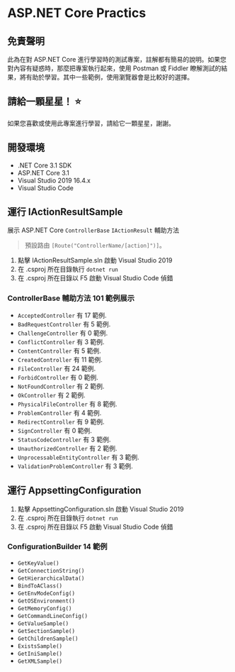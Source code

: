 ﻿# ASP.NET Core Practics

## 免責聲明

此為在對 ASP.NET Core 進行學習時的測試專案，註解都有簡易的說明。如果您對內容有疑惑時，那麼把專案執行起來，使用 Postman 或 Fiddler 瞭解測試的結果，將有助於學習。其中一些範例，使用瀏覽器會是比較好的選擇。

## 請給一顆星星！ :star:

如果您喜歡或使用此專案進行學習，請給它一顆星星，謝謝。

## 開發環境

* .NET Core 3.1 SDK
* ASP.NET Core 3.1
* Visual Studio 2019 16.4.x
* Visual Studio Code

## 運行 IActionResultSample

展示 ASP.NET Core `ControllerBase` `IActionResult` 輔助方法

> 預設路由 `[Route("ControllerName/[action]")]`。

1. 點擊 IActionResultSample.sln 啟動 Visual Studio 2019
2. 在 .csproj 所在目錄執行 `dotnet run`
3. 在 .csproj 所在目錄以 F5 啟動 Visual Studio Code 偵錯

### ControllerBase 輔助方法 101 範例展示

* `AcceptedController` 有 17 範例.
* `BadRequestController` 有 5 範例.
* `ChallengeController` 有 0 範例.
* `ConflictController` 有 3 範例.
* `ContentController` 有 5 範例.
* `CreatedController` 有 11 範例.
* `FileController` 有 24 範例.
* `ForbidController` 有 0 範例.
* `NotFoundController` 有 2 範例.
* `OkController` 有 2 範例.
* `PhysicalFileController` 有 8 範例.
* `ProblemController` 有 4 範例.
* `RedirectController` 有 9 範例.
* `SignController` 有 0 範例.
* `StatusCodeController` 有 3 範例.
* `UnauthorizedController` 有 2 範例.
* `UnprocessableEntityController` 有 3 範例.
* `ValidationProblemController` 有 3 範例.

## 運行 AppsettingConfiguration

1. 點擊 AppsettingConfiguration.sln 啟動 Visual Studio 2019
2. 在 .csproj 所在目錄執行 `dotnet run`
3. 在 .csproj 所在目錄以 F5 啟動 Visual Studio Code 偵錯

### ConfigurationBuilder 14 範例

* `GetKeyValue()`
* `GetConnectionString()`
* `GetHierarchicalData()`
* `BindToAClass()`
* `GetEnvModeConfig()`
* `GetOSEnvironment()`
* `GetMemoryConfig()`
* `GetCommandLineConfig()`
* `GetValueSample()`
* `GetSectionSample()`
* `GetChildrenSample()`
* `ExistsSample()`
* `GetIniSample()`
* `GetXMLSample()`